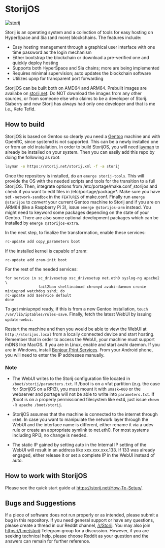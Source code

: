 # StorijOS

[![storij](https://storij.net/storij-icon-final-S.png)](https://storij.net)


Storij is an operating system and a collection of tools for easy hosting on HyperSpace and Sia (and more) blockchains. The features include:

  - Easy hosting management through a graphical user interface with one time password as the login mechanism
  - Either bootstrap the blockchain or download a pre-verified one and quickly deploy hosting
  - Supports both HyperSpace and Sia chains; more are being implemented
  - Requires minimal supervision; auto updates the blockchain software
  - Utilizes upnp for transparent port forwarding

StorijOS can be built both on AMD64 and ARM64. Prebuilt images are availabe on [storij.net](https://storij.net). Do NOT download the images from any other sources, or from someone else who claims to be a developer of Storij. Siaberry and now Storij has always had only one developer and that is me i.e., Kete Tefid. 

## How to build
StorijOS is based on Gentoo so clearly you need a [Gentoo](https://gentoo.org) machine and with OpenRC, since systemd is not supported. This can be a newly installed one or from an old installation. In order to build StorijOS, you will need [layman](https://wiki.gentoo.org/wiki/Layman) to already be installed on your system. Then you can easily add this repo by doing the following as root:
```sh
layman -o https://storij.net/storij.xml -f -a storij
```
Once the repository is installed, do an ```emerge storij-tools```. This will provide the OS with the needed scripts and tools for the transition to a full StorijOS. Then, integrate options from /etc/portage/make.conf_storijos and check if you want to edit files in /etc/portage/package*. Make sure you have set ```-network-sandbox``` in the ```FEATURES``` of make.conf.
Finally run ```emerge @storijos``` to *convert* your current Gentoo machine to Storij and if you are on ARM64 (like a Raspberry Pi 3), issue ```emerge @storijos-arm``` instead. You might need to keyword some packages depending on the state of your Gentoo. There are also some optional development packages which can be installed by ```emerge @storijos-extra```.

In the next step, to finalize the transformation, enable these services:

```sh
rc-update add copy_parameters boot
```
If the installed kernel is capable of zram:
```
rc-update add zram-init boot
```
For the rest of the needed services:
```
for service in sc_drivesetup xsc_drivesetup net.eth0 syslog-ng apache2 \
               fail2ban shellinaboxd chronyd avahi-daemon cronie miniupnpd watchdog sshd; do
rc-update add $service default
done
```

To get miniupnpd ready, if this is from a new Gentoo installation, ```touch /var/lib/iptables/rules-save```. Finally, fetch the latest WebUI by issuing ```update-webui```.

Restart the machine and then you would be able to view the WebUI at ```http://storijos.local``` from a locally connected device and start hosting. Remember that in order to access the WebUI, your machine must support mDNS like MacOS. If you are in Linux, enable and start avahi daemon. If you are in Windows, install [Bonjour Print Services](https://support.apple.com/kb/dl999?locale=en_US).
From your Android phone, you will need to enter the IP addresses manually.

### Note
- The WebUI writes to the Storij configuration file located in ```/boot/storij/parameters.txt```. If /boot is on a vfat partition (e.g. the case for StorijOS on a RPi3), you must mount it with ```umask=000``` or the webserver and portage will not be able to write into ```parameters.txt```.
If /boot is on a properly permissioned filesystem like ext4, just issue ```chown -R apache /boot/storij```.

- StorijOS assumes that the machine is connected to the internet through ```eth0```. In case you want to manipulate the network layer through the WebUI and the interface name is different, either rename it via a udev rule or create an appropriate symlink to net.eth0. For most systems including RPi3, no change is needed.
- The static IP gained by setting auto in the Internal IP setting of the WebUI will result in an address like xxx.xxx.xxx.133. If 133 was already engaged, either release it or set a complete IP in the WebUI instead of auto.

## How to work with StorijOS
Please see the quick start guide at https://storij.net/How-To-Setup/. 

## Bugs and Suggestions

If a piece of software does not run properly or as intended, please submit a bug in this repository. If you need general support or have any questions, please create a thread in our Reddit channel, [/r/Storij](https://www.reddit.com/r/Storij/). You may also join https://t.me/storij Telegram group for a discussion. However, if you are seeking technical help, please choose Reddit as your question and the answers can remain for further reference.
